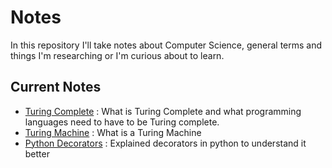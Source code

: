 # Notes
In this repository I'll take notes about Computer Science, general terms and things I'm researching or I'm curious about to learn.

## Current Notes

- [Turing Complete](https://github.com/Alperencode/Notes/blob/master/Turing-Complete/TuringComplete.md) :  What is Turing Complete and what programming languages need to have to be Turing complete.
- [Turing Machine](https://github.com/Alperencode/Notes/blob/master/Turing-Machine/TuringMachine.md) : What is a Turing Machine
- [Python Decorators](https://github.com/Alperencode/Notes/blob/master/Python-Decorators/PythonDecorators.md) : Explained decorators in python to understand it better